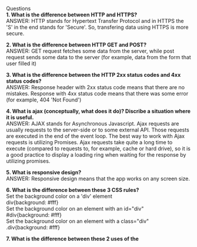 Questions\
**1. What is the difference between HTTP and HTTPS?**\
  ANSWER: HTTP stands for Hypertext Transfer Protocol and in HTTPS the 'S' in the end stands for 'Secure'. So, transfering data using HTTPS is more secure.

**2. What is the difference between HTTP GET and POST?**\
  ANSWER: GET request fetches some data from the server, while post request sends some data to the server (for example, data from the form that user filled it)

**3. What is the difference between the HTTP 2xx status codes and 4xx status codes?**\
  ANSWER: Response header with 2xx status code means that there are no mistakes. Response with 4xx status code means that there was some error (for example, 404 'Not Found')

**4. What is ajax (conceptually, what does it do)? Discribe a situation where it is useful.**\
  ANSWER: AJAX stands for Asynchronous Javascript. Ajax requests are usually requests to the server-side or to some external API. Those requests are executed in the end of the event loop. The best way to work with Ajax requests is utilizing Promises. Ajax requests take quite a long time to execute (compared to requests to, for example, cache or hard drive), so it is a good practice to display a loading ring when waiting for the response by utilizing promises.

**5. What is responsive design?**\
  ANSWER: Responsive design means that the app works on any screen size.

**6. What is the difference between these 3 CSS rules?**\
  Set the background color on a 'div' element\
  div{background: #fff}\
  Set the background color on an element with an id="div"\
  #div{background: #fff}\
  Set the background color on an element with a class="div"\
  .div{background: #fff}

**7. What is the difference between these 2 uses of the <script> tag?**\
  Load Javascript from external file:\
  ```<script src="http://example.com/whatever.js></script>```

  Write Javascript inside HTML file:\
  ```<script>var whatever = true</script>```

  **8. What is the difference between these two javascript snippets?**\
  In this case function executes and returns value 2, that is assigned to variable x:\
  ```var x = function(){return 1+1;}();```

  This is a function expression:
  ```var y = function(){return 1+1;}```

  **PRACTICAL:**

  **1. Write HTML/CSS to draw the following scene:**


  ```
    <!DOCTYPE html>
    <html lang="en">
    <head>
      <meta charset="UTF-8">
      <meta name="viewport" content="width=<device-width>, initial-scale=1.0">
      <meta http-equiv="X-UA-Compatible" content="ie=edge">
      <title>Document</title>
      <style>
        #red, #blue {
          width: 200px;
          height: 200px;
        }

        #red {
          background-color: red;

          display: flex;
          justify-content: center;
          align-items: center;
        }

        #blue {
          background-color: blue;
        }

        #green {
          width: 100px;
          height: 100px;
          background-color: green;
        }
      </style>
    </head>
    <body>
      <div id="red">
        <div id="green"></div>
      </div>
      <div id="blue"></div>

    </body>
    </html>
```

**2. You have started analytics company with the domain“hashtag­-analytics.com.You provide this tracking pixel for your customers to place on their websites.By summing the number of times the pixel was loaded,you calculate the number of visitors to each site.**\
As it stands,this pixel has a problem because it will be cached by the browser.\
**a.Why is caching a problem for the analytics company?**\
  ANSWER: Because if the pixel is cached, the analytics company will no longer know how many times it was loaded (because the browser loads cache first)

**b.How could you prevent browser caching?(use any technique(s)you want)**\
  ANSWER: (source: https://developers.google.com/web/fundamentals/performance/optimizing-content-efficiency/http-caching)
  Caching policy is defined via the Cache-Control HTTP header. If you set it to 'no-store', that prevents the resource from being cached. This is the best option.
  Another option is to change the filename of the image (for example, embed a version number of the file) and force the user to download a new image.

**c.What will happen if the customer’s website is served over HTTPS?**\
  ANSWER: (source: https://www.admonsters.com/pixel-delivery-best-practices/)\
  The tracking pixel will most likely not be sent.\
  **How could you modify the tracking pixel to fix that?**\
  ANSWER: ```<img src=”https://hashtag­analytics.com/12345/pixel.gif” width=”1” height=”1”/>```\
  Or some logic to construct 'src' attribute can be implemented based on value of location.protocol

**d.List some information the tracking company could collect (ex:IPaddress)**
  ANSWER: (source: https://en.ryte.com/wiki/Tracking_Pixel)
  - Operating system used (gives information on the use of mobile devices)
  - Type of website or email used, for example on mobile or desktop
  - Type of client used, for example a browser or mail program.
  - Client’s screen resolution
  - Time the email was read or website was visited
  - Activities on the website during a session (when using multiple tracking pixels)
**e.List some additional information(if any)that could be collected if a <script> tag is used instead of an <img> tag.**
  the screen resolution, plugins used, support of certain technologies by the browser, etc.


3. Harder!\
  The following image tag appears somewhere on some webpage.The rest of the page is valid HTML, but otherwise unknown.\
  ```<img id=”myimage” src=”​http://hashtag­analytics.com/myimage.jpg​” width=”300”height=”250”/>```
  Write CODE in plain javascript to do the following (jQuery is fine too,if you prefer):Every 2 seconds:­Check whether the image is viewable\
  **­If yes, write “visible” to the console (that is,window.console)­ If no,do nothing.

  ANSWER:
  ```
  <script>
    // function to check if the image is out of viewport (returns 'true' when the image is out of viewport)
    function isImageOutOfViewport (el) {
      var rect = el.getBoundingClientRect();
      // rect.bottom < 0 means the image is above the viewport
      // rect.right < 0 means the image is to the left outside of viewport
      // rect.left > window.innerWidth means an element is to the right outside of viewport
      // rect.top > window.innerHeight means an element is below the viewport
      return rect.bottom < 0 || rect.right < 0 || rect.left > window.innerWidth || rect.top > window.innerHeight;
    }
    // every 2 seconds check if the image is inside the viewport and log "visible" to the console if the image is visible
    setInterval(() => !isImageOutOfViewport(myimage) && console.log("visible"), 2000);

  </script>
  ```

